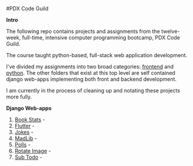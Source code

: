 #PDX Code Guild

**Intro**

The following repo contains projects and assignments from the twelve-week, full-time, intensive computer programming bootcamp, PDX Code Guild.

The course taught python-based, full-stack web application development.

I've divided my assignments into two broad categories: [frontend](/frontend/) and [python](/python/). The other folders that exist at this top level are self contained django web-apps implementing both front and backend development.

I am currently in the process of cleaning up and notating these projects more fully.

**Django Web-apps**

1. [Book Stats](/book_stats/) -
2. [Flutter](/flutter/) -
3. [Jokes](/jokes/) -
4. [MadLib](/madlib_web/madlib_web/) -
5. [Polls](/polls/) -
6. [Rotate Image](/rotate_image/) -
7. [Sub Todo](/sub_todo/) - 
